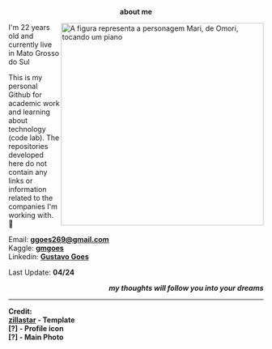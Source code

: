 <p align = center ><strong>about me</strong></p>

<div>
<img align="right" width="400" alt="A figura representa a personagem Mari, de Omori, tocando um piano" src="https://omori.wiki/images/c/cc/FA_ALBUM_46.png"/>
  
<p>I'm 22 years old and currently live in Mato Grosso do Sul</p>
<p>This is my personal Github for academic work and learning about technology (code lab). The repositories developed here do not contain any links or information related to the companies I'm working with. 📌</p>

Email: <b>ggoes269@gmail.com</b><br>
Kaggle: <b>[gmgoes](https://www.kaggle.com/gmgoes)</b><br>
Linkedin: <b>[Gustavo Goes](https://www.linkedin.com/in/gustavo-goes-7b6221225/)</b><br>

Last Update: <b>04/24<b>
  
<p align="right"><em>my thoughts will follow you into your dreams</em></p>

------
Credit: <br>
[zillastar](https://github.com/zillastar) - Template<br>
[?] - Profile icon<br>
[?] - Main Photo <br>
